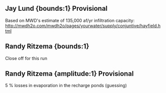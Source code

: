 ## Jay Lund {bounds:1} Provisional
Based on MWD's estimate of 135,000 af/yr infiltration capacity: http://mwdh2o.com/mwdh2o/pages/yourwater/supply/conjuntive/hayfield.html

## Randy Ritzema {bounds:1} 
Close off for this run

## Randy Ritzema {amplitude:1} Provisional
5 % losses in evaporation in the recharge ponds (guessing)

